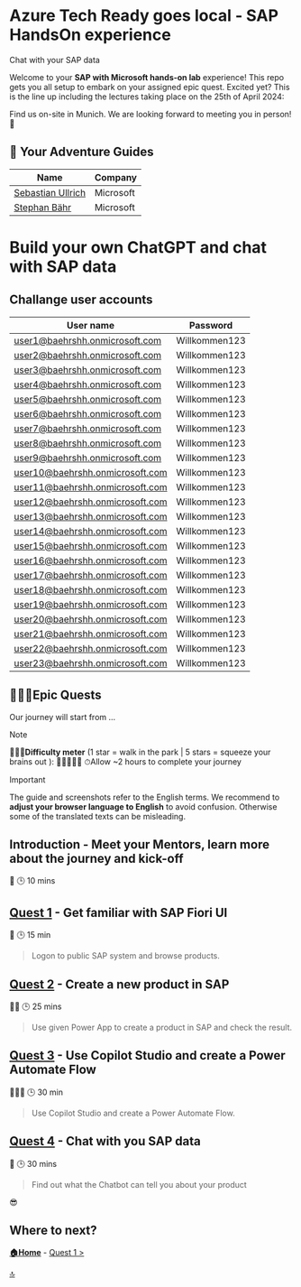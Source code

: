 # Azure Tech Ready goes local - SAP HandsOn experience
Chat with your SAP data

Welcome to your **SAP with Microsoft hands-on lab** experience! This repo gets you all setup to embark on your assigned epic quest. Excited yet? This is the line up including the lectures taking place on the 25th of April 2024:

Find us on-site in Munich. We are looking forward to meeting you in person! 🤝


## 🚸 Your Adventure Guides

| Name             | Company  |
| ---------------- | -------- |
| [Sebastian Ullrich](https://www.linkedin.com/in/sebastian-ullrich-677b36168/)  | Microsoft |
| [Stephan Bähr](https://www.linkedin.com/in/stephan-b%C3%A4hr-53b9a8116/)    | Microsoft |


# Build your own ChatGPT and chat with SAP data
## Challange user accounts

| User name	    | Password   |
|---------------|------------|
| user1@baehrshh.onmicrosoft.com	| Willkommen123  | 
| user2@baehrshh.onmicrosoft.com	| Willkommen123  |
| user3@baehrshh.onmicrosoft.com	| Willkommen123  |
| user4@baehrshh.onmicrosoft.com	| Willkommen123  |
| user5@baehrshh.onmicrosoft.com	| Willkommen123  |
| user6@baehrshh.onmicrosoft.com	| Willkommen123  |
| user7@baehrshh.onmicrosoft.com	| Willkommen123  |
| user8@baehrshh.onmicrosoft.com	| Willkommen123  |
| user9@baehrshh.onmicrosoft.com	| Willkommen123  |
| user10@baehrshh.onmicrosoft.com	| Willkommen123  |
| user11@baehrshh.onmicrosoft.com	| Willkommen123  |
| user12@baehrshh.onmicrosoft.com	| Willkommen123  |
| user13@baehrshh.onmicrosoft.com	| Willkommen123  |
| user14@baehrshh.onmicrosoft.com	| Willkommen123  |
| user15@baehrshh.onmicrosoft.com	| Willkommen123  |
| user16@baehrshh.onmicrosoft.com	| Willkommen123  |
| user17@baehrshh.onmicrosoft.com	| Willkommen123  |
| user18@baehrshh.onmicrosoft.com	| Willkommen123  |
| user19@baehrshh.onmicrosoft.com	| Willkommen123  |
| user20@baehrshh.onmicrosoft.com	| Willkommen123  |
| user21@baehrshh.onmicrosoft.com	| Willkommen123  |
| user22@baehrshh.onmicrosoft.com	| Willkommen123  |
| user23@baehrshh.onmicrosoft.com	| Willkommen123  |


## 🧙🏾‍♀️Epic Quests

Our journey will start from ...

> [!NOTE]
>🏋🏽‍♂️**Difficulty meter** (1 star = walk in the park | 5 stars = squeeze your brains out ): 🌟🌟🌟🌟🌟
>⏱Allow ~2 hours to complete your journey

> [!IMPORTANT]
>The guide and screenshots refer to the English terms. We recommend to **adjust your browser language to English** to avoid confusion. Otherwise some of the translated texts can be misleading. 

## Introduction - Meet your Mentors, learn more about the journey and kick-off

🌟
🕒 10 mins

## [Quest 1](student/quest1.md) - Get familiar with SAP Fiori UI

🌟
🕒 15 min
>Logon to public SAP system and browse products.

## [Quest 2](student/quest2.md) - Create a new product in SAP 

🌟🌟
🕒 25 mins
>Use given Power App to create a product in SAP and check the result.

## [Quest 3](student/quest3.md) - Use Copilot Studio and create a Power Automate Flow

🌟🌟🌟
🕒 30 min
>Use Copilot Studio and create a Power Automate Flow.

## [Quest 4](student/quest4.md) - Chat with you SAP data

🌟
🕒 30 mins
>Find out what the Chatbot can tell you about your product

😎

## Where to next?

**[🏠Home](../README.md)** - [ Quest 1 >](student/quest1.md)

[🔝](#)
